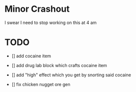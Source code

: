 # Minor Crashout

I swear I need to stop working on this at 4 am


# TODO
- [] add cocaine item

- [] add drug lab block which crafts cocaine item

- [] add "high" effect which you get by snorting said cocaine

- [] fix chicken nugget ore gen

